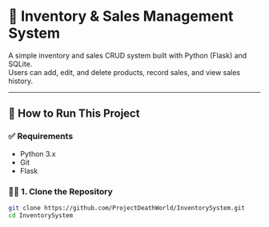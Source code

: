 # 🛒 Inventory & Sales Management System

A simple inventory and sales CRUD system built with Python (Flask) and SQLite.  
Users can add, edit, and delete products, record sales, and view sales history.

---

## 🚀 How to Run This Project

### ✅ Requirements
- Python 3.x  
- Git  
- Flask

### 🧑‍💻 1. Clone the Repository

```bash
git clone https://github.com/ProjectDeathWorld/InventorySystem.git
cd InventorySystem
